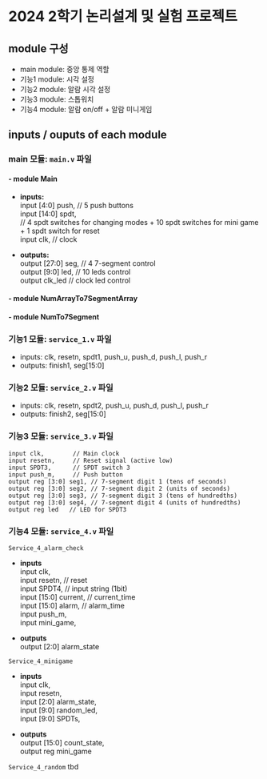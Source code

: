 # 2024 2학기 논리설계 및 실험 프로젝트

## module 구성

- main module: 중앙 통제 역할
- 기능1 module: 시각 설정
- 기능2 module: 알람 시각 설정
- 기능3 module: 스톱워치
- 기능4 module: 알람 on/off + 알람 미니게임

## inputs / ouputs of each module

### main 모듈: `main.v` 파일

#### - module Main
- **inputs:** <br>
      input [4:0] push, // 5 push buttons <br>
      input [14:0] spdt, <br>
      // 4 spdt switches for changing modes + 10 spdt switches for mini game + 1 spdt switch for reset <br>
      input clk, // clock

- **outputs:** <br>
      output [27:0] seg, // 4 7-segment control <br>
      output [9:0] led, // 10 leds control <br>
      output clk_led // clock led control <br>

#### - module NumArrayTo7SegmentArray

#### - module NumTo7Segment

### 기능1 모듈: `service_1.v` 파일

- inputs: clk, resetn, spdt1, push_u, push_d, push_l, push_r
- outputs: finish1, seg[15:0]

### 기능2 모듈: `service_2.v` 파일

- inputs: clk, resetn, spdt2, push_u, push_d, push_l, push_r
- outputs: finish2, seg[15:0]

### 기능3 모듈: `service_3.v` 파일

    input clk,        // Main clock
    input resetn,     // Reset signal (active low)
    input SPDT3,      // SPDT switch 3
    input push_m,     // Push button
    output reg [3:0] seg1, // 7-segment digit 1 (tens of seconds)
    output reg [3:0] seg2, // 7-segment digit 2 (units of seconds)
    output reg [3:0] seg3, // 7-segment digit 3 (tens of hundredths)
    output reg [3:0] seg4, // 7-segment digit 4 (units of hundredths)
    output reg led   // LED for SPDT3

### 기능4 모듈: `service_4.v` 파일
`Service_4_alarm_check`
- **inputs**  <br/>
    input clk, <br/>
    input resetn, // reset  <br/>
    input SPDT4, // input string (1bit)  <br/>
    input [15:0] current, // current_time  <br/>
    input [15:0] alarm, // alarm_time  <br/>
    input push_m,  <br/>
    input mini_game,  <br/>
  
- **outputs**  <br/>
    output [2:0] alarm_state

`Service_4_minigame`
- **inputs**  <br/>
    input clk,  <br/>
    input resetn,  <br/>
    input [2:0] alarm_state,  <br/>
    input [9:0] random_led,  <br/>
    input [9:0] SPDTs,  <br/>
  
- **outputs**  <br/>
    output [15:0] count_state,  <br/>
    output reg mini_game

`Service_4_random`
tbd
